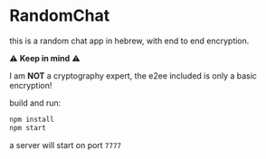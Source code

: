 # RandomChat

this is a random chat app in hebrew, with end to end encryption.

:warning: __Keep in mind__ :warning:

I am __NOT__ a cryptography expert, the e2ee included is only a basic encryption! 

build and run:

```bash 
npm install
npm start
```
a server will start on port `7777`


